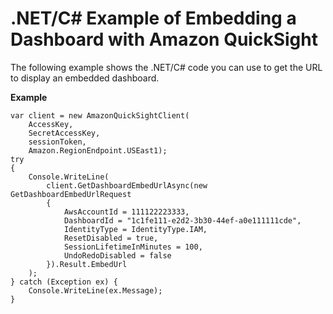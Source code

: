 # \.NET/C\# Example of Embedding a Dashboard with Amazon QuickSight<a name="embedded-dashboards-example-csharp"></a>

The following example shows the \.NET/C\# code you can use to get the URL to display an embedded dashboard\.

**Example**  

```
var client = new AmazonQuickSightClient(
    AccessKey,
    SecretAccessKey,
    sessionToken,
    Amazon.RegionEndpoint.USEast1);
try
{
    Console.WriteLine(
        client.GetDashboardEmbedUrlAsync(new GetDashboardEmbedUrlRequest
        {
            AwsAccountId = 111122223333,
            DashboardId = "1c1fe111-e2d2-3b30-44ef-a0e111111cde",
            IdentityType = IdentityType.IAM,
            ResetDisabled = true,
            SessionLifetimeInMinutes = 100,
            UndoRedoDisabled = false
        }).Result.EmbedUrl
    );
} catch (Exception ex) {
    Console.WriteLine(ex.Message);
}
```